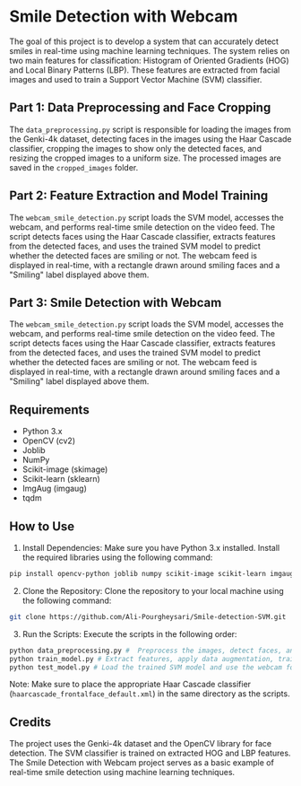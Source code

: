 # Smile Detection with Webcam
 The goal of this project is to develop a system that can accurately detect smiles in real-time using machine learning techniques. The system relies on two main features for classification: Histogram of Oriented Gradients (HOG) and Local Binary Patterns (LBP). These features are extracted from facial images and used to train a Support Vector Machine (SVM) classifier.

 ## Part 1: Data Preprocessing and Face Cropping
The `data_preprocessing.py` script is responsible for loading the images from the Genki-4k dataset, detecting faces in the images using the Haar Cascade classifier, cropping the images to show only the detected faces, and resizing the cropped images to a uniform size. The processed images are saved in the `cropped_images` folder.

## Part 2: Feature Extraction and Model Training
The `webcam_smile_detection.py` script loads the SVM model, accesses the webcam, and performs real-time smile detection on the video feed. The script detects faces using the Haar Cascade classifier, extracts features from the detected faces, and uses the trained SVM model to predict whether the detected faces are smiling or not. The webcam feed is displayed in real-time, with a rectangle drawn around smiling faces and a "Smiling" label displayed above them.

## Part 3: Smile Detection with Webcam
The `webcam_smile_detection.py` script loads the SVM model, accesses the webcam, and performs real-time smile detection on the video feed. The script detects faces using the Haar Cascade classifier, extracts features from the detected faces, and uses the trained SVM model to predict whether the detected faces are smiling or not. The webcam feed is displayed in real-time, with a rectangle drawn around smiling faces and a "Smiling" label displayed above them.

## Requirements
* Python 3.x
* OpenCV (cv2)
* Joblib
* NumPy
* Scikit-image (skimage)
* Scikit-learn (sklearn)
* ImgAug (imgaug)
* tqdm

## How to Use
1. Install Dependencies: Make sure you have Python 3.x installed. Install the required libraries using the following command:
```bash
pip install opencv-python joblib numpy scikit-image scikit-learn imgaug tqdm
```

2. Clone the Repository: Clone the repository to your local machine using the following command:
```bash
git clone https://github.com/Ali-Pourgheysari/Smile-detection-SVM.git
```
3. Run the Scripts: Execute the scripts in the following order:
```bash 
python data_preprocessing.py #  Preprocess the images, detect faces, and resize the cropped faces.
python train_model.py # Extract features, apply data augmentation, train the SVM model, and save it as svm_model_temp.joblib.
python test_model.py # Load the trained SVM model and use the webcam for real-time smile detection.
```
Note: Make sure to place the appropriate Haar Cascade classifier (`haarcascade_frontalface_default.xml`) in the same directory as the scripts.

## Credits
The project uses the Genki-4k dataset and the OpenCV library for face detection. The SVM classifier is trained on extracted HOG and LBP features. The Smile Detection with Webcam project serves as a basic example of real-time smile detection using machine learning techniques.

